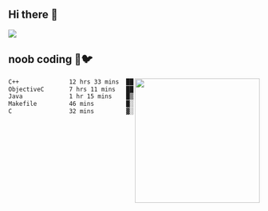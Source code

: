 ## Hi there 👋

<!--
**IZSSERAFIM/IZSSERAFIM** is a ✨ _special_ ✨ repository because its `README.md` (this file) appears on your GitHub profile.

Here are some ideas to get you started:

- 🔭 I’m currently working on ...
- 🌱 I’m currently learning ...
- 👯 I’m looking to collaborate on ...
- 🤔 I’m looking for help with ...
- 💬 Ask me about ...
- 📫 How to reach me: ...
- 😄 Pronouns: ...
- ⚡ Fun fact: ...
-->

![](https://pixel-profile.vercel.app/api/github-stats?username=IZSSERAFIM&screen_effect=true&theme=rainbow)

<!--
[![IZSSERAFIM's GitHub stats](https://github-readme-stats-omega-one-96.vercel.app/api?username=IZSSERAFIM&show_icons=true&theme=radical)](https://github.com/anuraghazra/github-readme-stats)
[![Top Langs](https://github-readme-stats-omega-one-96.vercel.app/api/top-langs/?username=IZSSERAFIM&layout=compact)](https://github.com/anuraghazra/github-readme-stats)
-->
## noob coding 🥬🐦

<img src="https://github-readme-stats-omega-one-96.vercel.app/api/top-langs/?username=IZSSERAFIM&layout=compact&langs_count=6" width="250" align="right"/>

<!--START_SECTION:waka-->

```txt
C++              12 hrs 33 mins  ██████████████░░░░░░░░░░░   55.68 %
ObjectiveC       7 hrs 11 mins   ████████░░░░░░░░░░░░░░░░░   31.90 %
Java             1 hr 15 mins    █▒░░░░░░░░░░░░░░░░░░░░░░░   05.56 %
Makefile         46 mins         █░░░░░░░░░░░░░░░░░░░░░░░░   03.40 %
C                32 mins         ▓░░░░░░░░░░░░░░░░░░░░░░░░   02.38 %
```

<!--END_SECTION:waka-->
